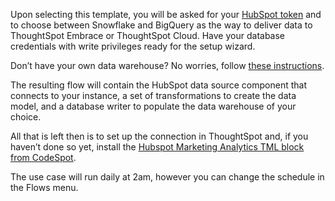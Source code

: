 Upon selecting this template, you will be asked for your [HubSpot token](https://knowledge.hubspot.com/integrations/how-do-i-get-my-hubspot-api-key) and to choose between Snowflake and BigQuery as the way to deliver data to ThoughtSpot Embrace or ThoughtSpot Cloud. Have your database credentials with write privileges ready for the setup wizard.

Don’t have your own data warehouse? No worries, follow [these instructions](https://docs.google.com/document/d/1_7DRa7KdeXT1ZZ22ENDxW4fDO1BL_n8uTqhiSQms2pE).

The resulting flow will contain the HubSpot data source component that connects to your instance, a set of transformations to create the data model, and a database writer to populate the data warehouse of your choice. 

All that is left then is to set up the connection in ThoughtSpot and, if you haven’t done so yet, install the [Hubspot Marketing Analytics TML block from CodeSpot](https://developers.thoughtspot.com/codespot/jira-tmp-finish).

The use case will run daily at 2am, however you can change the schedule in the Flows menu.
